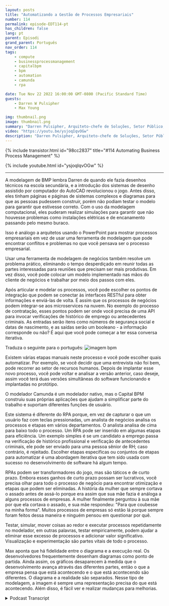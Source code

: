 ```yaml
---
layout: posts
title: "Automatizando a Gestão de Processos Empresariais"
number: 114
permalink: episode-EDT114-pt
has_children: false
lang: pt
parent: Episodi
grand_parent: Português
nav_order: 114
tags:
    - compute
    - businessprocessmanagement
    - capitalbpm
    - bpm
    - automation
    - camunda
    - rpa

date: Tue Nov 22 2022 16:00:00 GMT-0800 (Pacific Standard Time)
guests:
    - Darren W Pulsipher
    - Max Young

img: thumbnail.png
image: thumbnail.png
summary: "Darren Pulsipher, Arquiteto-chefe de Soluções, Setor Público, Intel, e Max Young, CEO da Capital BPM, discutem a operacionalização da gestão de processos de negócio com programas de modelagem."
video: "https://youtu.be/ysjoqIqvOGw"
description: "Darren Pulsipher, Arquiteto-chefe de Soluções, Setor Público, Intel, e Max Young, CEO da Capital BPM, discutem a operacionalização da gestão de processos de negócio com programas de modelagem."
---
```


<div>
{% include transistor.html id="98cc2837" title="#114 Automating Business Process Management" %}

{% include youtube.html id="ysjoqIqvOGw" %}
</div>

---

A modelagem de BMP lembra Darren de quando ele fazia desenhos técnicos na escola secundária, e a introdução dos sistemas de desenho assistido por computador do AutoCAD revolucionou o jogo. Antes disso, eles tinham páginas e páginas de sistemas complexos e diagramas para que as pessoas pudessem construir, porém não podiam testar o modelo para garantir que estivesse correto. Com o uso da modelagem computacional, eles puderam realizar simulações para garantir que não houvesse problemas como instalações elétricas e de encanamento passando pelo mesmo buraco.

Isso é análogo a arquitetos usando o PowerPoint para mostrar processos empresariais em vez de usar uma ferramenta de modelagem que pode encontrar conflitos e problemas no que você pensava ser o processo empresarial.

Usar uma ferramenta de modelagem de negócios também resolve um problema prático, eliminando o tempo desperdiçado em reunir todas as partes interessadas para reuniões que precisam ser mais produtivas. Em vez disso, você pode colocar um modelo implementado nas mãos do cliente de negócios e trabalhar por meio dos passos com eles.

Após articular e modelar os processos, você pode escolher os pontos de integração que podem se conectar às interfaces RESTful para obter informações e enviá-las de volta. É assim que os processos de negócios podem integrar-se aos microservices na nuvem. No exemplo do processo de contratação, esses pontos podem ser onde você precisa de uma API para invocar verificações de histórico de emprego ou antecedentes criminais. As entradas serão itens como números de segurança social e datas de nascimento, e as saídas serão um booleano - a informação corresponde ou não? É aqui que você pode começar a ter essa conversa iterativa.

Traduza o seguinte para o português: ![imagem bpm](./bpm.png)

Existem várias etapas manuais neste processo e você pode escolher quais automatizar. Por exemplo, se você decidir que uma entrevista não foi bem, pode recorrer ao setor de recursos humanos. Depois de implantar esse novo processo, você pode voltar e analisar a versão anterior, caso deseje, assim você terá duas versões simultâneas do software funcionando e implantadas no protótipo.

O modelador Camunda é um modelador nativo, mas o Capital BPM construiu suas próprias aplicações que ajudam a simplificar parte do trabalho e suportam diferentes funções de usuário.

Este sistema é diferente do RPA porque, em vez de capturar o que um usuário faz com teclas pressionadas, um analista de negócios analisa os processos e etapas em vários departamentos. O analista analisa de cima para baixo todo o processo. Um RPA pode ser inserido em algumas etapas para eficiência. Um exemplo simples é se um candidato a emprego passa na verificação de histórico profissional e verificação de antecedentes criminais, ele pode ser enviado para uma pessoa sênior de RH; caso contrário, é rejeitado. Escolher etapas específicas ou conjuntos de etapas para automatizar é uma abordagem iterativa que tem sido usada com sucesso no desenvolvimento de software há algum tempo.

RPAs podem ser transformadores do jogo, mas são táticos e de curto prazo. Embora esses ganhos de curto prazo possam ser lucrativos, você precisa olhar para todo o processo de negócio para encontrar otimização e etapas que podem ser eliminadas. A história da mulher que sempre cortava o assado antes de assá-lo porque era assim que sua mãe fazia é análoga a alguns processos de empresas. A mulher finalmente perguntou à sua mãe por que ela cortava o assado, e sua mãe respondeu: "Para que coubesse na minha forma". Muitos processos de empresas só estão lá porque sempre foram feitos dessa maneira e ninguém pensou em questionar por quê.

Testar, simular, mover coisas ao redor e executar processos repetidamente no modelador, em outras palavras, testar empiricamente, podem ajudar a eliminar esse excesso de processos e adicionar valor significativo. Visualização e experimentação são partes vitais de todo o processo.

Max aponta que há fidelidade entre o diagrama e a execução real. Os desenvolvedores frequentemente desenham diagramas como ponto de partida. Ainda assim, os gráficos desaparecem à medida que o desenvolvimento avança através das diferentes partes, então o que a empresa pensa que está acontecendo e o que está acontecendo são diferentes. O diagrama e a realidade são separados. Nesse tipo de modelagem, a imagem é sempre uma representação precisa do que está acontecendo. Além disso, é fácil ver e realizar mudanças para melhorias.



<details>
<summary> Podcast Transcript </summary>

<p></p>

</details>
